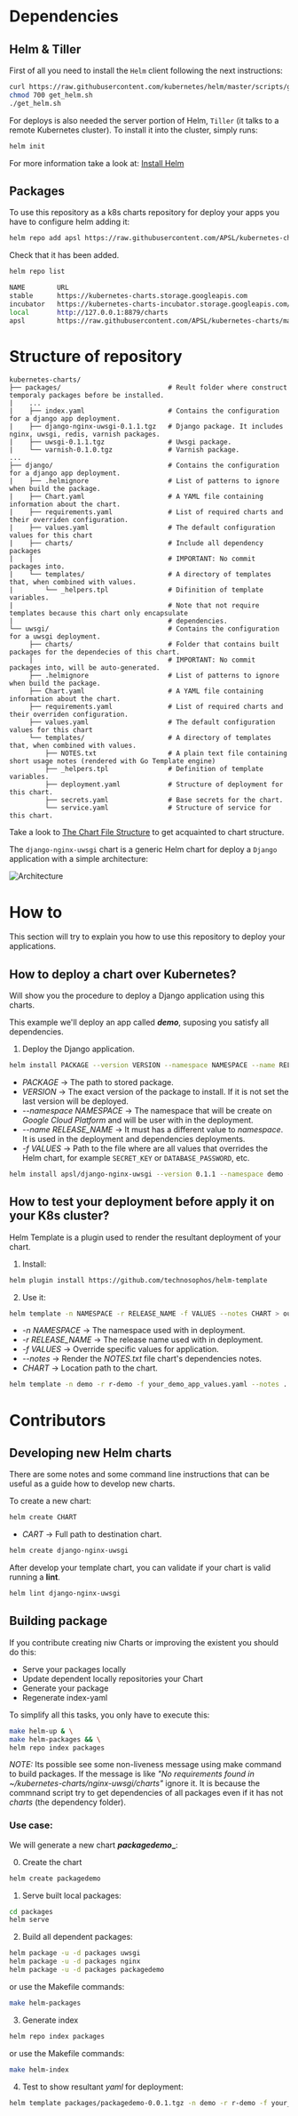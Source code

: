 # Dependencies


## Helm & Tiller

First of all you need to install the `Helm` client following the next
instructions:

```bash
curl https://raw.githubusercontent.com/kubernetes/helm/master/scripts/get > get_helm.sh
chmod 700 get_helm.sh
./get_helm.sh
```

For deploys is also needed the server portion of Helm, `Tiller` (it
talks to a remote Kubernetes cluster).
To install it into the cluster, simply runs:

```bash
helm init
```

For more information take a look at:
[Install Helm](https://docs.helm.sh/using_helm/#installing-helm)


## Packages

To use this repository as a k8s charts repository for deploy your apps
you have to configure helm adding it:

```bash
helm repo add apsl https://raw.githubusercontent.com/APSL/kubernetes-charts/master/packages/
```

Check that it has been added.

```bash
helm repo list

NAME     	URL
stable   	https://kubernetes-charts.storage.googleapis.com
incubator	https://kubernetes-charts-incubator.storage.googleapis.com/
local    	http://127.0.0.1:8879/charts
apsl     	https://raw.githubusercontent.com/APSL/kubernetes-charts/master/packages/

```


# Structure of repository

```ignore
kubernetes-charts/    
├── packages/                           # Reult folder where construct temporaly packages before be installed.
|    ...
|    ├── index.yaml                     # Contains the configuration for a django app deployment.
|    ├── django-nginx-uwsgi-0.1.1.tgz   # Django package. It includes nginx, uwsgi, redis, varnish packages.
|    ├── uwsgi-0.1.1.tgz                # Uwsgi package.
|    └── varnish-0.1.0.tgz              # Varnish package.
...
├── django/                             # Contains the configuration for a django app deployment.
|    ├── .helmignore                    # List of patterns to ignore when build the package.
|    ├── Chart.yaml                     # A YAML file containing information about the chart.
|    ├── requirements.yaml              # List of required charts and their overriden configuration.
|    ├── values.yaml                    # The default configuration values for this chart
|    ├── charts/                        # Include all dependency packages
|    |                                  # IMPORTANT: No commit packages into.
|    └── templates/                     # A directory of templates that, when combined with values.
|        └── _helpers.tpl               # Difinition of template variables.
|                                       # Note that not require templates because this chart only encapsulate
|                                       # dependencies.
└── uwsgi/                              # Contains the configuration for a uwsgi deployment.
     ├── charts/                        # Folder that contains built packages for the dependecies of this chart.
     |                                  # IMPORTANT: No commit packages into, will be auto-generated.
     ├── .helmignore                    # List of patterns to ignore when build the package.
     ├── Chart.yaml                     # A YAML file containing information about the chart.
     ├── requirements.yaml              # List of required charts and their overriden configuration.
     ├── values.yaml                    # The default configuration values for this chart
     └── templates/                     # A directory of templates that, when combined with values.
         ├── NOTES.txt                  # A plain text file containing short usage notes (rendered with Go Template engine)
         ├── _helpers.tpl               # Definition of template variables.
         ├── deployment.yaml            # Structure of deployment for this chart.
         ├── secrets.yaml               # Base secrets for the chart.
         └── service.yaml               # Structure of service for this chart.
```

Take a look to [The Chart File Structure](https://github.com/kubernetes/helm/blob/master/docs/charts.md) to get
acquainted to chart structure.

The `django-nginx-uwsgi` chart is a generic Helm chart for deploy a
`Django` application with a simple architecture:

![Architecture](./images/simple-django-app-architecture.png "Simple architecture for a Django application")


# How to

This section will try to explain you how to use this repository to
deploy your applications.


## How to deploy a chart over Kubernetes?

Will show you the procedure to deploy a Django application using this
charts.

This example we'll deploy an app called **_demo_**, suposing you satisfy
all dependencies.

1. Deploy the Django application.

```bash
helm install PACKAGE --version VERSION --namespace NAMESPACE --name RELEASE_NAME -f VALUES
```

* *PACKAGE* &rarr; The path to stored package.
* *VERSION* &rarr; The exact version of the package to install.
If it is not set the last version will be deployed.
* *--namespace NAMESPACE* &rarr; The namespace that will be create on
 _Google Cloud Platform_ and will be user with in the deployment.
* *--name RELEASE_NAME* &rarr; It must has a different value to
_namespace_. It is used in the deployment and dependencies deployments.
* *-f VALUES* &rarr; Path to the file where are all values that
overrides the Helm chart, for example `SECRET_KEY` or
`DATABASE_PASSWORD`, etc.

```bash
helm install apsl/django-nginx-uwsgi --version 0.1.1 --namespace demo --name r-demo -f your_demo_app_values.yaml
```


## How to test your deployment before apply it on your K8s cluster?

Helm Template is a plugin used to render the resultant deployment of
your chart.

1. Install:

```bash
helm plugin install https://github.com/technosophos/helm-template
```

2. Use it:

```bash
helm template -n NAMESPACE -r RELEASE_NAME -f VALUES --notes CHART > output.yaml
```

* *-n NAMESPACE* &rarr; The namespace used with in deployment.
* *-r RELEASE_NAME* &rarr; The release name used with in deployment.
* *-f VALUES* &rarr; Override specific values for application.
* *--notes* &rarr; Render the _NOTES.txt_ file chart's dependencies notes.
* *CHART* &rarr; Location path to the chart.

```bash
helm template -n demo -r r-demo -f your_demo_app_values.yaml --notes . > ~/k8s-deployment.yaml
```


# Contributors


## Developing new Helm charts

There are some notes and some command line instructions that can be
useful as a guide how to develop new charts.

To create a new chart:

```bash
helm create CHART
```

* *CART* &rarr; Full path to destination chart.

```bash
helm create django-nginx-uwsgi
```

After develop your template chart, you can validate if your chart is valid running a **lint**.

```bash
helm lint django-nginx-uwsgi
```


## Building package

If you contribute creating niw Charts or improving the existent you
should do this:

* Serve your packages locally
* Update dependent locally repositories your Chart
* Generate your package
* Regenerate index-yaml

To simplify all this tasks, you only have to execute this:

```bash
make helm-up & \
make helm-packages && \
helm repo index packages
```

*NOTE:* Its possible see some non-liveness message using make command
to build packages. If the message is like _"No requirements found in
~/kubernetes-charts/nginx-uwsgi/charts"_ ignore it.
It is because the commnand script try to get dependencies of all
packages even if it has not _charts_ (the dependency folder).


### Use case:

We will generate a new chart **_packagedemo__**:

0. Create the chart
```bash
helm create packagedemo
```

1. Serve built local packages:

```bash
cd packages
helm serve
```

2. Build all dependent packages:

```bash
helm package -u -d packages uwsgi
helm package -u -d packages nginx
helm package -u -d packages packagedemo
```

or use the Makefile commands:

```bash
make helm-packages
```

3. Generate index

```bash
helm repo index packages
```

or use the Makefile commands:

```bash
make helm-index
```

4. Test to show resultant _yaml_ for deployment:

```bash
helm template packages/packagedemo-0.0.1.tgz -n demo -r r-demo -f your_demo_app_values.yaml --notes . > ~/k8s-deployment.yaml
```
